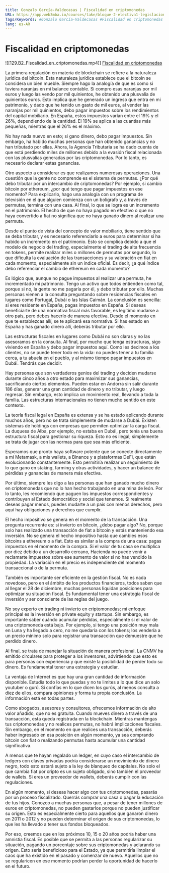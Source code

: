 ```yaml
---
title: Gonzalo García-Valdecasas | Fiscalidad en criptomonedas
URL: https://app.web3mba.io/courses/take/bloque-2-electiva1-legislacion-en-cripto/lessons/39204988-gonzalo-garcia-valdecasas-fiscalidad-en-criptomonedas
Tags/Keywords: #Gonzalo García-Valdecasas #Fiscalidad en criptomonedas #B2E1
lang: es-AR
---
```

# Fiscalidad en criptomonedas
![[129.B2_Fiscalidad_en_criptomonedas.mp4]]
[Fiscalidad en criptomonedas](https://app.web3mba.io?wvideo=3cafftc966)

La primera regulación en materia de blockchain se refiere a la naturaleza jurídica del bitcoin. Esta naturaleza jurídica establece que el bitcoin se considera un bien mueble. Siempre hago la analogía de que es como si tuviera naranjas en mi balance contable. Si compro esas naranjas por mil euros y luego las vendo por mil quinientos, he obtenido una plusvalía de quinientos euros. Esto implica que he generado un ingreso que entra en mi patrimonio, y dado que he tenido un gasto de mil euros, al vender las naranjas por mil quinientos, debo pagar impuestos sobre los rendimientos del capital mobiliario. En España, estos impuestos varían entre el 19% y el 26%, dependiendo de la cantidad. El 19% se aplica a las cuantías más pequeñas, mientras que el 26% es el máximo.

No hay nada nuevo en esto; si gano dinero, debo pagar impuestos. Sin embargo, ha habido muchas personas que han obtenido ganancias y no han tributado por ellas. Ahora, la Agencia Tributaria se ha dado cuenta de que está perdiendo miles de millones debido a la evasión fiscal relacionada con las plusvalías generadas por las criptomonedas. Por lo tanto, es necesario declarar estas ganancias.

Otro aspecto a considerar es que realizamos numerosas operaciones. Una cuestión que la gente no comprende es el sistema de permutas. ¿Por qué debo tributar por un intercambio de criptomonedas? Por ejemplo, si cambio bitcoin por ethereum, ¿por qué tengo que pagar impuestos en ese momento? Para explicarlo, hago una analogía con un programa de televisión en el que alguien comienza con un bolígrafo y, a través de permutas, termina con una casa. Al final, lo que se logra es un incremento en el patrimonio. El hecho de que no haya pagado en efectivo o que no haya convertido a fiat no significa que no haya ganado dinero al realizar una permuta.

Desde el punto de vista del concepto de valor mobiliario, tiene sentido que se deba tributar, y es necesario referenciarlo a euros para determinar si ha habido un incremento en el patrimonio. Esto se complica debido a que el modelo de negocio del trading, especialmente el trading de alta frecuencia en tokens, permite realizar miles o millones de permutas por segundo, lo que dificulta la evaluación de las transacciones y su valoración en fiat en cada momento, especialmente sin un índice oficial. Es decir, ¿a qué índice debo referenciar el cambio de ethereum en cada momento?

Es lógico que, aunque no pague impuestos al realizar una permuta, he incrementado mi patrimonio. Tengo un activo que todos entienden como tal, porque si no, la gente no me pagaría por él, y debo tributar por ello. Muchas personas vienen a la consulta preguntando sobre residencias fiscales en lugares como Portugal, Dubái o las Islas Caimán. La conclusión es sencilla: si eres residente en España, pagas impuestos en España. Si deseas beneficiarte de una normativa fiscal más favorable, es legítimo mudarse a otro país, pero debes hacerlo de manera efectiva. Desde el momento en que te establezcas allí, se te aplicará esa normativa. Si has estado en España y has ganado dinero allí, deberás tributar por ello.

Las estructuras fiscales en lugares como Dubái no son claras y no las asesoramos en la consulta. Al final, por mucho que tenga estructuras, sigo viviendo en España y debo pagar impuestos aquí. Como les decimos a los clientes, no se puede tener todo en la vida: no puedes tener a tu familia cerca, a tu abuela en el pueblo, y al mismo tiempo pagar impuestos en Dubái. Tendrás que decidir.

Hay personas que son verdaderos genios del trading y deciden mudarse durante cinco años a otro estado para maximizar sus ganancias, sacrificando ciertos elementos. Pueden estar en Andorra sin salir durante 186 días, generar una gran cantidad de dinero y no tributar, y luego regresar. Sin embargo, esto implica un movimiento real, llevando a toda la familia. Las estructuras internacionales no tienen mucho sentido en este contexto.

La teoría fiscal legal en España es extensa y se ha estado aplicando durante muchos años, pero no se trata simplemente de mudarse a Dubái. Existen sistemas de holdings con empresas que permiten optimizar la carga fiscal. La duquesa de Alba, por ejemplo, no estaba en Dubái, pero tenía una buena estructura fiscal para gestionar su riqueza. Esto no es ilegal; simplemente se trata de jugar con las normas para que sea más eficiente.

Esperamos que pronto haya software potente que se conecte directamente a mi Metamask, a mis wallets, a Binance y a plataformas DeFi, que están evolucionando constantemente. Esto permitiría realizar un seguimiento de lo que gano en staking, farming y otras actividades, y hacer un balance de pérdidas y ganancias de manera más efectiva.

Por último, siempre les digo a las personas que han ganado mucho dinero en criptomonedas que no lo han hecho trabajando en una mina de león. Por lo tanto, les recomiendo que paguen los impuestos correspondientes y contribuyan al Estado democrático y social que tenemos. Si realmente deseas pagar menos, puedes mudarte a un país con menos derechos, pero aquí hay obligaciones y derechos que cumplir.

El hecho impositivo se genera en el momento de la transacción. Una pregunta recurrente es: si invierto en bitcoin, ¿debo pagar algo? No, porque solo has realizado una transacción de fiat a bitcoin y estás manteniendo esa inversión. No se genera el hecho impositivo hasta que cambies esos bitcoins a ethereum o a fiat. Esto es similar a la compra de una casa: pagas impuestos en el momento de la compra. Si el valor de tu casa se multiplica por diez debido a un desarrollo cercano, Hacienda no puede venir a reclamarte impuestos sobre ese aumento de valor si no has vendido la propiedad. La variación en el precio es independiente del momento transaccional o de la permuta.

También es importante ser eficiente en la gestión fiscal. No es nada novedoso, pero en el ámbito de los productos financieros, todos saben que al llegar el 28 de diciembre, muchas personas liquidan posiciones para optimizar su situación fiscal. Es fundamental tener una estrategia fiscal de inversión y ser consciente de las reglas del juego.

No soy experto en trading ni invierto en criptomonedas; mi enfoque principal es la inversión en private equity y startups. Sin embargo, es importante saber cuándo acumular pérdidas, especialmente si el valor de una criptomoneda está bajo. Por ejemplo, si tengo una posición muy mala en Luna y ha llegado a cero, no me quedaría con los tokens; los vendería a un precio mínimo solo para registrar una transacción que demuestre que he perdido dinero.

Al final, se trata de manejar la situación de manera profesional. La CNMV ha emitido circulares para proteger a los inversores, advirtiendo que esto es para personas con experiencia y que existe la posibilidad de perder todo su dinero. Es fundamental tener una estrategia y estudiar.

La ventaja de Internet es que hay una gran cantidad de información disponible. Estudia todo lo que puedas y no te limites a lo que dice un solo youtuber o gurú. Si confías en lo que dicen los gurús, al menos consulta a diez de ellos, compara opiniones y forma tu propia conclusión. La información está en todas partes.

Como abogados, asesores y consultores, ofrecemos información de alto valor añadido, que no es gratuita. Cuando mueves dinero a través de una transacción, esta queda registrada en la blockchain. Mientras mantengas tus criptomonedas y no realices permutas, no habrá implicaciones fiscales. Sin embargo, en el momento en que realices una transacción, deberás haber ingresado en esa posición en algún momento, ya sea comprando bitcoin con fiat o realizando permutas hasta acumular una cantidad significativa.

A menos que te hayan regalado un ledger, en cuyo caso el intercambio de ledgers con claves privadas podría considerarse un movimiento de dinero negro, todo esto estará sujeto a la ley de blanqueo de capitales. No solo el que cambia fiat por cripto es un sujeto obligado, sino también el proveedor de wallets. Si eres un proveedor de wallets, deberás cumplir con las regulaciones.

En algún momento, si deseas hacer algo con tus criptomonedas, pasarás por un proceso fiscalizado. Querrás comprar una casa o pagar la educación de tus hijos. Conozco a muchas personas que, a pesar de tener millones de euros en criptomonedas, no pueden gastarlos porque no pueden justificar su origen. Esto es especialmente cierto para aquellos que ganaron dinero en 2011 o 2012 y no pueden determinar el origen de sus criptomonedas, lo que les ha llevado a tener sus fondos bloqueados.

Por eso, creemos que en los próximos 10, 15 o 20 años podría haber una amnistía fiscal. Es posible que se permita a las personas regularizar su situación, pagando un porcentaje sobre sus criptomonedas y aclarando su origen. Esto sería beneficioso para el Estado, ya que permitiría limpiar el caos que ha existido en el pasado y comenzar de nuevo. Aquellos que no se regularicen en ese momento podrían perder la oportunidad de hacerlo en el futuro.